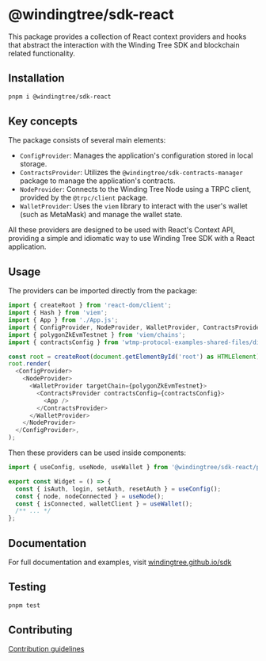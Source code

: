 # @windingtree/sdk-react

This package provides a collection of React context providers and hooks that abstract the interaction with the Winding Tree SDK and blockchain related functionality.

## Installation

```bash
pnpm i @windingtree/sdk-react
```

## Key concepts

The package consists of several main elements:

- `ConfigProvider`: Manages the application's configuration stored in local storage.
- `ContractsProvider`: Utilizes the `@windingtree/sdk-contracts-manager` package to manage the application's contracts.
- `NodeProvider`: Connects to the Winding Tree Node using a TRPC client, provided by the `@trpc/client` package.
- `WalletProvider`: Uses the `viem` library to interact with the user's wallet (such as MetaMask) and manage the wallet state.

All these providers are designed to be used with React's Context API, providing a simple and idiomatic way to use Winding Tree SDK with a React application.

## Usage

The providers can be imported directly from the package:

```typescript
import { createRoot } from 'react-dom/client';
import { Hash } from 'viem';
import { App } from './App.js';
import { ConfigProvider, NodeProvider, WalletProvider, ContractsProvider } from '@windingtree/sdk-react/providers';
import { polygonZkEvmTestnet } from 'viem/chains';
import { contractsConfig } from 'wtmp-protocol-examples-shared-files/dist/index.js';

const root = createRoot(document.getElementById('root') as HTMLElement);
root.render(
  <ConfigProvider>
    <NodeProvider>
      <WalletProvider targetChain={polygonZkEvmTestnet}>
        <ContractsProvider contractsConfig={contractsConfig}>
          <App />
        </ContractsProvider>
      </WalletProvider>
    </NodeProvider>
  </ConfigProvider>,
);
```

Then these providers can be used inside components:

```typescript
import { useConfig, useNode, useWallet } from '@windingtree/sdk-react/providers';

export const Widget = () => {
  const { isAuth, login, setAuth, resetAuth } = useConfig();
  const { node, nodeConnected } = useNode();
  const { isConnected, walletClient } = useWallet();
  /** ... */
};
```

## Documentation

For full documentation and examples, visit [windingtree.github.io/sdk](https://windingtree.github.io/sdk)

## Testing

```bash
pnpm test
```

## Contributing

[Contribution guidelines](https://windingtree.github.io/sdk/#/docs/contribution)
